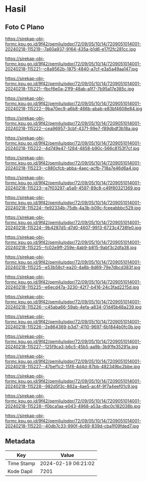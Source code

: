 # Hasil

## Foto C Plano

https://sirekap-obj-formc.kpu.go.id/9f42/pemilu/pdpr/72/09/05/10/14/7209051014001-20240218-115219--7a60a937-9164-435a-b1d6-e17f2fc281cc.jpg

https://sirekap-obj-formc.kpu.go.id/9f42/pemilu/pdpr/72/09/05/10/14/7209051014001-20240218-115221--c8a9562b-1875-4840-a7cf-e3a5a49aa147.jpg

https://sirekap-obj-formc.kpu.go.id/9f42/pemilu/pdpr/72/09/05/10/14/7209051014001-20240218-115221--fbcf6e0a-21f9-48ab-a1f7-7b95a17e385c.jpg

https://sirekap-obj-formc.kpu.go.id/9f42/pemilu/pdpr/72/09/05/10/14/7209051014001-20240218-115222--9ba70ec9-a6b8-466b-abab-e83bf4608e84.jpg

https://sirekap-obj-formc.kpu.go.id/9f42/pemilu/pdpr/72/09/05/10/14/7209051014001-20240218-115222--cea96957-3cbf-4371-99e7-f89dbdf3b18a.jpg

https://sirekap-obj-formc.kpu.go.id/9f42/pemilu/pdpr/72/09/05/10/14/7209051014001-20240218-115222--4d749e47-1284-4858-b90c-566c8153f7cf.jpg

https://sirekap-obj-formc.kpu.go.id/9f42/pemilu/pdpr/72/09/05/10/14/7209051014001-20240218-115223--c880cfcb-abba-4aec-acfb-718a7e46d6a4.jpg

https://sirekap-obj-formc.kpu.go.id/9f42/pemilu/pdpr/72/09/05/10/14/7209051014001-20240218-115223--e7f03297-a5a9-4597-89c8-c49f80321369.jpg

https://sirekap-obj-formc.kpu.go.id/9f42/pemilu/pdpr/72/09/05/10/14/7209051014001-20240218-115224--fe92334b-75db-4a3b-b09c-fceeabbbc529.jpg

https://sirekap-obj-formc.kpu.go.id/9f42/pemilu/pdpr/72/09/05/10/14/7209051014001-20240218-115224--9b4287d5-d7d0-4607-9913-6723c4738fe0.jpg

https://sirekap-obj-formc.kpu.go.id/9f42/pemilu/pdpr/72/09/05/10/14/7209051014001-20240218-115225--fc02e9ff-259e-4ab9-b815-9abf3c2dfa38.jpg

https://sirekap-obj-formc.kpu.go.id/9f42/pemilu/pdpr/72/09/05/10/14/7209051014001-20240218-115225--e53b58cf-ea20-4a8b-8d69-79e7dbcd383f.jpg

https://sirekap-obj-formc.kpu.go.id/9f42/pemilu/pdpr/72/09/05/10/14/7209051014001-20240218-115225--e6ecd47a-3230-42f7-b416-24c3fad2215d.jpg

https://sirekap-obj-formc.kpu.go.id/9f42/pemilu/pdpr/72/09/05/10/14/7209051014001-20240218-115226--c45aba66-59ab-4efa-a834-01d45b48a239.jpg

https://sirekap-obj-formc.kpu.go.id/9f42/pemilu/pdpr/72/09/05/10/14/7209051014001-20240218-115226--2e864369-b3d7-4110-9697-6b1844b0fc0b.jpg

https://sirekap-obj-formc.kpu.go.id/9f42/pemilu/pdpr/72/09/05/10/14/7209051014001-20240218-115227--125f9ca3-b6c5-45b5-aa9b-3b91fe35291a.jpg

https://sirekap-obj-formc.kpu.go.id/9f42/pemilu/pdpr/72/09/05/10/14/7209051014001-20240218-115227--47bef1c2-15f8-4d4d-87bb-482349bc2bbe.jpg

https://sirekap-obj-formc.kpu.go.id/9f42/pemilu/pdpr/72/09/05/10/14/7209051014001-20240218-115228--982d5f3c-862a-4ae5-ac4f-9f7a4eef01c9.jpg

https://sirekap-obj-formc.kpu.go.id/9f42/pemilu/pdpr/72/09/05/10/14/7209051014001-20240218-115228--f0bca1aa-e043-4968-a53a-dbc0c182038b.jpg

https://sirekap-obj-formc.kpu.go.id/9f42/pemilu/pdpr/72/09/05/10/14/7209051014001-20240218-115220--40db7c33-990f-4c69-839d-cba1f09fded7.jpg


## Metadata

| Key        | Value               |
| ---------- | ------------------- |
| Time Stamp | 2024-02-19 06:21:02 |
| Kode Dapil | 7201                |



